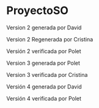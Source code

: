 # ProyectoSO
Version 2 generada por David

Version 2 Regenerada por Cristina

Versión 2 verificada por Polet

Version 3 generada por Polet

Version 3 verificada por Cristina

Versión 4 generada por David

Versión 4 verificada por Polet

